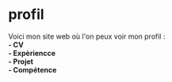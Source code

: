 # profil
Voici mon site web où l'on peux voir mon profil :  
__- CV__  
__- Expèriencce__  
__- Projet__  
__- Compétence__  